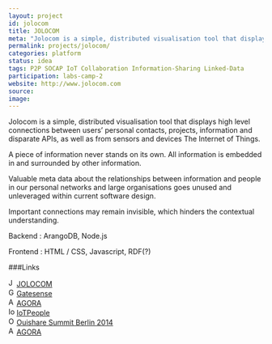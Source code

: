 ```yaml
---
layout: project
id: jolocom
title: JOLOCOM
meta: "Jolocom is a simple, distributed visualisation tool that displays high level connections between users’ personal contacts, projects, information and disparate APIs, as well as from sensors and devices The Internet of Things."
permalink: projects/jolocom/
categories: platform
status: idea
tags: P2P SOCAP IoT Collaboration Information-Sharing Linked-Data
participation: labs-camp-2
website: http://www.jolocom.com
source: 
image:
---
```



Jolocom is a simple, distributed visualisation tool that displays high level connections between users’ personal contacts, projects, information and disparate APIs, as well as from sensors and devices The Internet of Things.

A piece of information never stands on its own. All information is embedded in and surrounded by other information.

Valuable meta data about the relationships between information and people in our personal networks and large organisations goes unused and unleveraged within current software design.

Important connections may remain invisible, which hinders the contextual understanding.

Backend : ArangoDB, Node.js

Frontend : HTML / CSS, Javascript, RDF(?)

###Links

<div class="field-item even" property=""><img typeof="foaf:Image" src="https://www.google.com/s2/favicons?domain=www.jolocom.com" alt="JOLOCOM" height="16" width="16"><a href="http://www.jolocom.com" target="_blank" rel="nofollow">JOLOCOM</a></div><div class="field-item odd" property=""><img typeof="foaf:Image" src="https://www.google.com/s2/favicons?domain=www.gatesense.com" alt="Gatesense" height="16" width="16"><a href="http://www.gatesense.com" target="_blank" rel="nofollow">Gatesense</a></div><div class="field-item even" property=""><img typeof="foaf:Image" src="https://www.google.com/s2/favicons?domain=www.agoracollective.org" alt="AGORA" height="16" width="16"><a href="http://www.agoracollective.org" target="_blank" rel="nofollow">AGORA</a></div><div class="field-item odd" property=""><img typeof="foaf:Image" src="https://www.google.com/s2/favicons?domain=www.iotpeople.eu" alt="IoTPeople" height="16" width="16"><a href="http://www.iotpeople.eu" target="_blank" rel="nofollow">IoTPeople</a></div><div class="field-item even" property=""><img typeof="foaf:Image" src="https://www.google.com/s2/favicons?domain=ouisharesummitberlin.strikingly.com" alt="Ouishare Summit Berlin 2014" height="16" width="16"><a href="http://ouisharesummitberlin.strikingly.com" target="_blank" rel="nofollow">Ouishare Summit Berlin 2014</a></div><div class="field-item odd" property=""><img typeof="foaf:Image" src="https://www.google.com/s2/favicons?domain=www.agoracollective.org" alt="AGORA" height="16" width="16"><a href="http://www.agoracollective.org" target="_blank" rel="nofollow">AGORA</a></div>